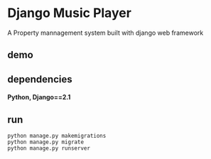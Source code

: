 # Django Music Player

A Property mannagement system built with django web framework



## demo 


## dependencies
#### Python, Django==2.1

## run 

```
python manage.py makemigrations
python manage.py migrate
python manage.py runserver
```
